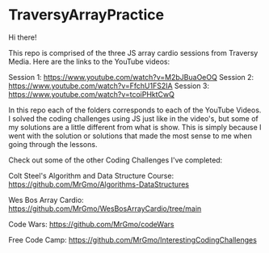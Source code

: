 # TraversyArrayPractice

Hi there!

This repo is comprised of the three JS array cardio sessions from Traversy Media. Here are the links to the YouTube videos:

Session 1: https://www.youtube.com/watch?v=M2bJBuaOeOQ
Session 2: https://www.youtube.com/watch?v=FfchU1FS2IA
Session 3: https://www.youtube.com/watch?v=tcoiPHktCwQ

In this repo each of the folders corresponds to each of the YouTube Videos. I solved the coding challenges using JS just like in the video's, but some of my solutions are a little different from what is show. This is simply because I went with the solution or solutions that made the most sense to me when going through the lessons. 

Check out some of the other Coding Challenges I've completed:

Colt Steel's Algorithm and Data Structure Course: https://github.com/MrGmo/Algorithms-DataStructures

Wes Bos Array Cardio: https://github.com/MrGmo/WesBosArrayCardio/tree/main

Code Wars: https://github.com/MrGmo/codeWars

Free Code Camp: https://github.com/MrGmo/InterestingCodingChallenges
